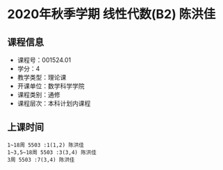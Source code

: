 # 2020年秋季学期 线性代数(B2) 陈洪佳






## 课程信息

- 课程号：001524.01
- 学分：4
- 教学类型：理论课
- 开课单位：数学科学学院
- 课程类别：通修
- 课程层次：本科计划内课程

## 上课时间

```
1~18周 5503 :1(1,2) 陈洪佳
1~3,5~18周 5503 :3(3,4) 陈洪佳
3周 5503 :7(3,4) 陈洪佳
```

